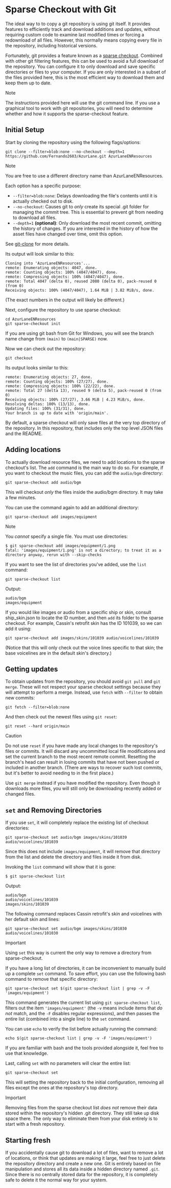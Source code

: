 # Sparse Checkout with Git

The ideal way to to copy a git repository is using git itself. It provides features to
efficiently track and download additions and updates, without requiring custom code to examine
last modified times or forcing a redownload of all files. However, this normally means copying
every file in the repository, including historical versions.

Fortunately, git provides a feature known as a
[sparse checkout](https://git-scm.com/docs/git-sparse-checkout). Combined with other git filtering
features, this can be used to avoid a full download of the repository. You can configure it to only
download and save specific directories or files to your computer. If you are only interested in a
subset of the files provided here, this is the most efficient way to download them and keep them up
to date.

> [!NOTE]
> The instructions provided here will use the git command line. If you use a graphical tool to work
> with git repositories, you will need to determine whether and how it supports the sparse-checkout
> feature.

## Initial Setup

Start by cloning the repository using the following flags/options:

```
git clone --filter=blob:none --no-checkout --depth=1 https://github.com/Fernando2603/AzurLane.git AzurLaneENResources
```

> [!NOTE]
> You are free to use a different directory name than AzurLaneENResources.

Each option has a specific purpose:

  * `--filter=blob:none`: Delays downloading the file's contents until it is actually checked out to
        disk.
  * `--no-checkout`: Causes git to *only* create its special .git folder for managing the commit
        tree. This is essential to prevent git from needing to download all files.
  * `--depth=1` **(optional)**: Only download the most recent commit, omitting the history of
        changes. If you are interested in the history of how the asset files have changed over time,
        omit this option.

See [git-clone](https://git-scm.com/docs/git-clone) for more details.

Its output will look similar to this:

```
Cloning into 'AzurLaneENResources'...
remote: Enumerating objects: 4047, done.
remote: Counting objects: 100% (4047/4047), done.
remote: Compressing objects: 100% (4047/4047), done.
remote: Total 4047 (delta 0), reused 2080 (delta 0), pack-reused 0 (from 0)
Receiving objects: 100% (4047/4047), 1.64 MiB | 3.82 MiB/s, done.
```

(The exact numbers in the output will likely be different.)

Next, configure the repository to use sparse checkout:

```
cd AzurLaneENResources
git sparse-checkout init
```

If you are using git bash from Git for Windows, you will see the branch name change from
`(main)` to `(main|SPARSE)` now.

Now we can check out the repository:

```
git checkout
```

Its output looks similar to this:

```
remote: Enumerating objects: 27, done.
remote: Counting objects: 100% (27/27), done.
remote: Compressing objects: 100% (22/22), done.
remote: Total 27 (delta 13), reused 9 (delta 5), pack-reused 0 (from 0)
Receiving objects: 100% (27/27), 3.66 MiB | 4.23 MiB/s, done.
Resolving deltas: 100% (13/13), done.
Updating files: 100% (31/31), done.
Your branch is up to date with 'origin/main'.
```

By default, a sparse checkout will only save files at the very top directory of the repository. In
this repository, that includes only the top level JSON files and the README.

## Adding locations

To actually download resource files, we need to add locations to the sparse checkout's list. The
`add` command is the main way to do so. For example, if you want to checkout the music files, you
can add the `audio/bgm` directory:

```
git sparse-checkout add audio/bgm
```

This will checkout *only* the files inside the audio/bgm directory. It may take a few minutes.

You can use the command again to add an additional directory:

```
git sparse-checkout add images/equipment
```

> [!NOTE]
> You *cannot* specify a single file. You must use directories:
>
> ```
> $ git sparse-checkout add images/equipment/1.png
> fatal: 'images/equipment/1.png' is not a directory; to treat it as a directory anyway, rerun with --skip-checks
> ```

If you want to see the list of directories you've added, use the `list` command:

```
git sparse-checkout list
```

Output:

```
audio/bgm
images/equipment
```

If you would like images or audio from a specific ship or skin, consult ship_skin.json to locate
the ID number, and then `add` its folder to the sparse checkout. For example, Cassin's retrofit
skin has the ID 101039, so we can add it using:

```
git sparse-checkout add images/skins/101039 audio/voicelines/101039
```

(Notice that this will only check out the voice lines specific to that skin; the base voicelines are
in the default skin's directory.)

## Getting updates

To obtain updates from the repository, you should avoid `git pull` and `git merge`. These will not
respect your sparse checkout settings because they will attempt to perform a merge. Instead, use
`fetch` with `--filter` to obtain new commits:

```
git fetch --filter=blob:none
```

And then check out the newest files using `git reset`:

```
git reset --hard origin/main
```

> [!CAUTION]
> Do not use `reset` if you have made any local changes to the repository's files or commits. It
> will discard any uncommitted local file modifications and set the current branch to the most
> recent remote commit. Resetting the branch's head can result in losing commits that have not
> been pushed or included in another branch. (There are ways to recover such lost commits, but
> it's better to avoid needing to in the first place.)
>
> Use `git merge` instead if you have modified the repository. Even though it downloads more files,
> you will still only be downloading recently added or changed files.

## `set` and Removing Directories

If you use `set`, it will completely replace the existing list of checkout directories:

```
git sparse-checkout set audio/bgm images/skins/101039 audio/voicelines/101039
```

Since this does not include `images/equipment`, it will remove that directory from the list
and delete the directory and files inside it from disk.

Invoking the `list` command will show that it is gone:

```
$ git sparse-checkout list

```

Output:

```
audio/bgm
audio/voicelines/101039
images/skins/101039
```


The following command replaces Cassin retrofit's skin and voicelines with her default skin and
lines:

```
git sparse-checkout set audio/bgm images/skins/101030 audio/voicelines/101030
```

> [!IMPORTANT]
> Using `set` this way is current the only way to remove a directory from sparse-checkout.

If you have a long list of directories, it can be inconvenient to manually build up a complete `set`
command. To save effort, you can use the following bash command to remove that specific directory:

```
git sparse-checkout set $(git sparse-checkout list | grep -v -F 'images/equipment')
```

This command generates the current list using `git sparse-checkout list`, filters out the item
`'images/equipment'` (the `-v` means include items that *do not* match, and the `-F` disables
regular expressions), and then passes the entire list (combined into a single line) to the `set`
command.

You can use `echo` to verify the list before actually running the command:

```
echo $(git sparse-checkout list | grep -v -F 'images/equipment')
```

If you are familiar with bash and the tools provided alongside it, feel free to use
that knowledge.

Last, calling `set` with no parameters will clear the entire list:

```
git sparse-checkout set
```

This will setting the repository back to the initial configuration, removing all files except
the ones at the repository's top directory.

> [!IMPORTANT]
> Removing files from the sparse checkout list *does not* remove their data stored within the
> repository's hidden .git directory. They still take up disk space there. The only way to
> eliminate them from your disk entirely is to start with a fresh repository.

## Starting fresh

If you accidentally cause git to download a lot of files, want to remove a lot of locations, or
think that updates are making it large, feel free to just delete the repository directory
and create a new one. Git is entirely based on file manipulation and stores all its data inside
a hidden directory named `.git`. Since there is no centrally stored data for the repository,
it is completely safe to delete it the normal way for your system.
